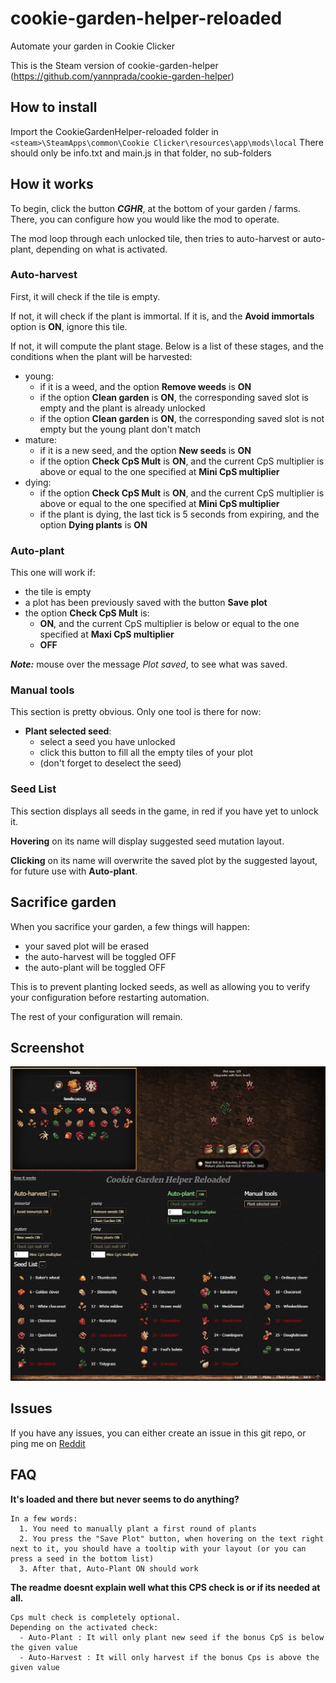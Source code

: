 # cookie-garden-helper-reloaded

Automate your garden in Cookie Clicker

This is the Steam version of cookie-garden-helper (https://github.com/yannprada/cookie-garden-helper)

## How to install

Import the CookieGardenHelper-reloaded folder in `<steam>\SteamApps\common\Cookie Clicker\resources\app\mods\local`
There should only be info.txt and main.js in that folder, no sub-folders

## How it works

To begin, click the button ***CGHR***, at the bottom of your
garden / farms. There, you can configure how you would like the mod to operate.

The mod loop through each unlocked tile, then tries to auto-harvest
or auto-plant, depending on what is activated.

### Auto-harvest

First, it will check if the tile is empty.

If not, it will check if the plant is immortal. If it is, and the **Avoid immortals** option is **ON**, ignore this tile.

If not, it will compute the plant stage. Below is a list of these stages, and
the conditions when the plant will be harvested:

- young:
  - if it is a weed, and the option **Remove weeds** is **ON**
  - if the option **Clean garden** is **ON**, the corresponding saved slot is
  empty and the plant is already unlocked
  - if the option **Clean garden** is **ON**, the corresponding saved slot is
  not empty but the young plant don't match
- mature:
  - if it is a new seed, and the option **New seeds** is **ON**
  - if the option **Check CpS Mult** is **ON**, and the current CpS multiplier
  is above or equal to the one specified at **Mini CpS multiplier**
- dying:
  - if the option **Check CpS Mult** is **ON**, and the current CpS
  multiplier is above or equal to the one specified at
**Mini CpS multiplier**
  - if the plant is dying, the last tick is 5 seconds from expiring,
  and the option **Dying plants** is **ON**

### Auto-plant

This one will work if:

- the tile is empty
- a plot has been previously saved with the button **Save plot**
- the option **Check CpS Mult** is:
  - **ON**, and the current CpS multiplier is
below or equal to the one specified at **Maxi CpS multiplier**
  - **OFF**

***Note:*** mouse over the message *Plot saved*, to see what was saved.

### Manual tools

This section is pretty obvious. Only one tool is there for now:

- **Plant selected seed**:
  - select a seed you have unlocked
  - click this button to fill all the empty tiles of your plot
  - (don't forget to deselect the seed)

### Seed List

This section displays all seeds in the game, in red if you have yet to unlock it.

**Hovering** on its name will display suggested seed mutation layout.

**Clicking** on its name will overwrite the saved plot by the suggested layout, for future use with **Auto-plant**.

## Sacrifice garden

When you sacrifice your garden, a few things will happen:

- your saved plot will be erased
- the auto-harvest will be toggled OFF
- the auto-plant will be toggled OFF

This is to prevent planting locked seeds, as well as allowing you to verify your
configuration before restarting automation.

The rest of your configuration will remain.

## Screenshot

![Screenshot - UI of the mod cookie-garden-helper](/img/cookie-garden-helper.png?raw=true "UI")

## Issues

If you have any issues, you can either create an issue in this git repo, or ping me on [Reddit](https://old.reddit.com/r/CookieClicker/comments/phxdge/garden_helper_for_steam_version/)

## FAQ

**It's loaded and there but never seems to do anything?**

    In a few words:
      1. You need to manually plant a first round of plants
      2. You press the "Save Plot" button, when hovering on the text right next to it, you should have a tooltip with your layout (or you can press a seed in the bottom list)
      3. After that, Auto-Plant ON should work

**The readme doesnt explain well what this CPS check is or if its needed at all.**

    Cps mult check is completely optional.
    Depending on the activated check:
      - Auto-Plant : It will only plant new seed if the bonus CpS is below the given value
      - Auto-Harvest : It will only harvest if the bonus Cps is above the given value
